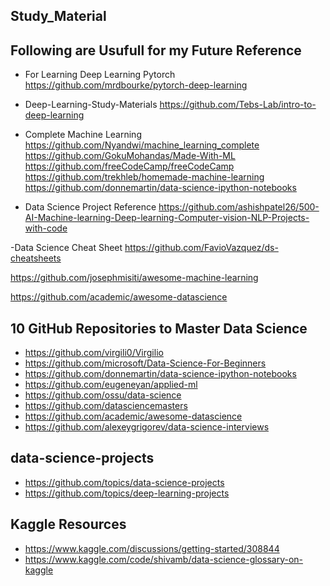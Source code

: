 ## Study_Material

## Following are Usufull for my Future Reference

- For Learning Deep Learning Pytorch
https://github.com/mrdbourke/pytorch-deep-learning

- Deep-Learning-Study-Materials
https://github.com/Tebs-Lab/intro-to-deep-learning

- Complete Machine Learning 
https://github.com/Nyandwi/machine_learning_complete
https://github.com/GokuMohandas/Made-With-ML
https://github.com/freeCodeCamp/freeCodeCamp
https://github.com/trekhleb/homemade-machine-learning
https://github.com/donnemartin/data-science-ipython-notebooks

- Data Science Project Reference 
https://github.com/ashishpatel26/500-AI-Machine-learning-Deep-learning-Computer-vision-NLP-Projects-with-code

-Data Science Cheat Sheet
https://github.com/FavioVazquez/ds-cheatsheets

https://github.com/josephmisiti/awesome-machine-learning

https://github.com/academic/awesome-datascience

## 10 GitHub Repositories to Master Data Science
- https://github.com/virgili0/Virgilio
- https://github.com/microsoft/Data-Science-For-Beginners
- https://github.com/donnemartin/data-science-ipython-notebooks
- https://github.com/eugeneyan/applied-ml
- https://github.com/ossu/data-science
- https://github.com/datasciencemasters
- https://github.com/academic/awesome-datascience
- https://github.com/alexeygrigorev/data-science-interviews

## data-science-projects

- https://github.com/topics/data-science-projects
- https://github.com/topics/deep-learning-projects

## Kaggle Resources
- https://www.kaggle.com/discussions/getting-started/308844
- https://www.kaggle.com/code/shivamb/data-science-glossary-on-kaggle